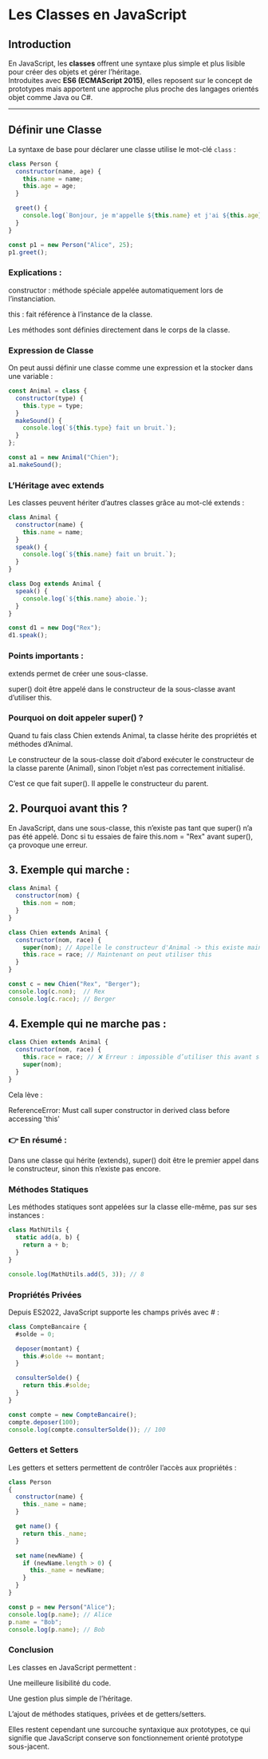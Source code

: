 # Les Classes en JavaScript

## Introduction

En JavaScript, les **classes** offrent une syntaxe plus simple et plus lisible pour créer des objets et gérer l’héritage.  
Introduites avec **ES6 (ECMAScript 2015)**, elles reposent sur le concept de prototypes mais apportent une approche plus proche des langages orientés objet comme Java ou C#.

---

## Définir une Classe

La syntaxe de base pour déclarer une classe utilise le mot-clé `class` :

```javascript
class Person {
  constructor(name, age) {
    this.name = name;
    this.age = age;
  }

  greet() {
    console.log(`Bonjour, je m'appelle ${this.name} et j'ai ${this.age} ans.`);
  }
}

const p1 = new Person("Alice", 25);
p1.greet();
```

### Explications :

constructor : méthode spéciale appelée automatiquement lors de l’instanciation.

this : fait référence à l’instance de la classe.

Les méthodes sont définies directement dans le corps de la classe.

### Expression de Classe

On peut aussi définir une classe comme une expression et la stocker dans une variable :

```js
const Animal = class {
  constructor(type) {
    this.type = type;
  }
  makeSound() {
    console.log(`${this.type} fait un bruit.`);
  }
};

const a1 = new Animal("Chien");
a1.makeSound();
```

### L’Héritage avec extends

Les classes peuvent hériter d’autres classes grâce au mot-clé extends :

```js
class Animal {
  constructor(name) {
    this.name = name;
  }
  speak() {
    console.log(`${this.name} fait un bruit.`);
  }
}

class Dog extends Animal {
  speak() {
    console.log(`${this.name} aboie.`);
  }
}

const d1 = new Dog("Rex");
d1.speak();
```

### Points importants :

extends permet de créer une sous-classe.

super() doit être appelé dans le constructeur de la sous-classe avant d’utiliser this.

### Pourquoi on doit appeler super() ?

Quand tu fais class Chien extends Animal, ta classe hérite des propriétés et méthodes d’Animal.

Le constructeur de la sous-classe doit d’abord exécuter le constructeur de la classe parente (Animal), sinon l’objet n’est pas correctement initialisé.

C’est ce que fait super(). Il appelle le constructeur du parent.

## 2. Pourquoi avant this ?

En JavaScript, dans une sous-classe, this n’existe pas tant que super() n’a pas été appelé.
Donc si tu essaies de faire this.nom = "Rex" avant super(), ça provoque une erreur.

## 3. Exemple qui marche :

```js
class Animal {
  constructor(nom) {
    this.nom = nom;
  }
}

class Chien extends Animal {
  constructor(nom, race) {
    super(nom); // Appelle le constructeur d'Animal -> this existe maintenant
    this.race = race; // Maintenant on peut utiliser this
  }
}

const c = new Chien("Rex", "Berger");
console.log(c.nom);  // Rex
console.log(c.race); // Berger
```

## 4. Exemple qui ne marche pas :

```js
class Chien extends Animal {
  constructor(nom, race) {
    this.race = race; // ❌ Erreur : impossible d’utiliser this avant super()
    super(nom);
  }
}
```

Cela lève :

ReferenceError: Must call super constructor in derived class before accessing 'this'

### 👉 En résumé :

Dans une classe qui hérite (extends), super() doit être le premier appel dans le constructeur, sinon this n’existe pas encore.

### Méthodes Statiques

Les méthodes statiques sont appelées sur la classe elle-même, pas sur ses instances :

```js
class MathUtils {
  static add(a, b) {
    return a + b;
  }
}

console.log(MathUtils.add(5, 3)); // 8
```

### Propriétés Privées

Depuis ES2022, JavaScript supporte les champs privés avec # :

```js
class CompteBancaire {
  #solde = 0;

  deposer(montant) {
    this.#solde += montant;
  }

  consulterSolde() {
    return this.#solde;
  }
}

const compte = new CompteBancaire();
compte.deposer(100);
console.log(compte.consulterSolde()); // 100
```

### Getters et Setters

Les getters et setters permettent de contrôler l’accès aux propriétés :

```js
class Person 
{
  constructor(name) {
    this._name = name;
  }

  get name() {
    return this._name;
  }

  set name(newName) {
    if (newName.length > 0) {
      this._name = newName;
    }
  }
}

const p = new Person("Alice");
console.log(p.name); // Alice
p.name = "Bob";
console.log(p.name); // Bob
```

### Conclusion

Les classes en JavaScript permettent :

Une meilleure lisibilité du code.

Une gestion plus simple de l’héritage.

L’ajout de méthodes statiques, privées et de getters/setters.

Elles restent cependant une surcouche syntaxique aux prototypes, ce qui signifie que JavaScript conserve son fonctionnement orienté prototype sous-jacent.
